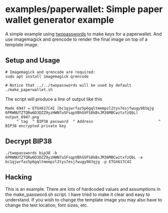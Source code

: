 # examples/paperwallet: Simple paper wallet generator example

A simple example using [twopasswords](https://github.com/timchurchard/twopasswords) to make keys for a paperwallet. And use imagemagick and qrencode to render the final image on top of a template image.

## Setup and Usage

```shell
# Imagemagick and qrencode are required:
sudo apt install imagemagick qrencode

# Notice that ../../twopasswords will be used by default
./make_paperwallet.sh
```

The script will produce a line of output like this
```shell
Made 6947 = ETGX617C4I (bc1qjwrfaz5p6gqltmempzl2tys7esjfwugy983qjg 6PRWNUTZTQRw6D3DZZ9yzHWN7uSFsqpVBhGVFS8kBsJM36MBCwztxfzQbL) output_6947.png`
     ^ tag  ^ BIP38 password  ^ Address                             ^ BIP38 encrypted private key 
```

## Decrypt BIP38

```shell
./twopasswords bip38 -b 6PRWNUTZTQRw6D3DZZ9yzHWN7uSFsqpVBhGVFS8kBsJM36MBCwztxfzQbL -a bc1qjwrfaz5p6gqltmempzl2tys7esjfwugy983qjg -p ETGX617C4I
```

## Hacking

This is an example. There are lots of hardcoded values and assumptions in the make_password.sh script. I have tried to make it clear and easy to understand. If you wish to change the template image you may also have to change the text location, font sizes, etc.